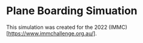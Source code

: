 # Plane Boarding Simuation

This simulation was created for the 2022 (IMMC)[https://www.immchallenge.org.au/].
